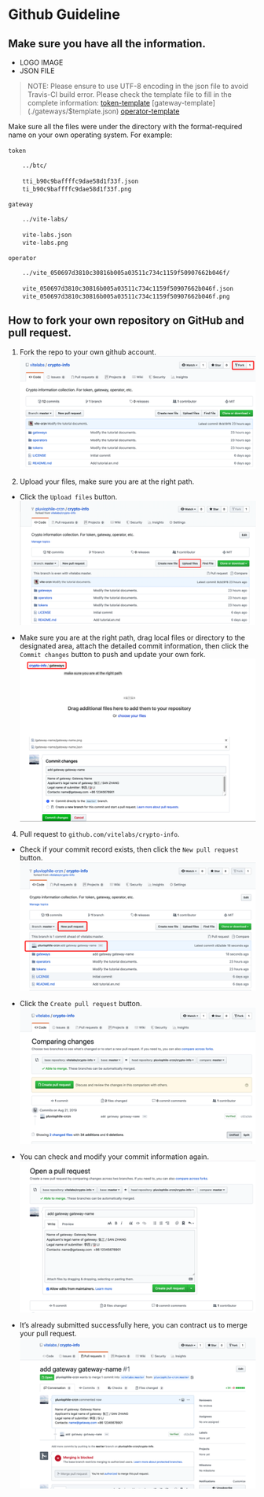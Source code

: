 # Github Guideline

## Make sure you have all the information.

* LOGO IMAGE
* JSON FILE
>  NOTE: Please ensure to use UTF-8 encoding in the json file to avoid Travis-CI build error. Please check the template file to fill in the complete information: [token-template](./tokens/$template.json)  [gateway-template](./gateways/$template.json)  [operator-template](./operators/$template.json)

Make sure all the files were under the directory with the format-required name on your own operating system. 
  For example:

`token`
``` 
    ../btc/

    tti_b90c9baffffc9dae58d1f33f.json
    ti_b90c9baffffc9dae58d1f33f.png
```
`gateway`
``` 
    ../vite-labs/

    vite-labs.json
    vite-labs.png
```
`operator`
``` 
    ../vite_050697d3810c30816b005a03511c734c1159f50907662b046f/

    vite_050697d3810c30816b005a03511c734c1159f50907662b046f.json
    vite_050697d3810c30816b005a03511c734c1159f50907662b046f.png
```

## How to fork your own repository on GitHub and pull request. 

1. Fork the repo to your own github account.
    ![Github Fork](./assets/images/github1.png)

2. Upload your files, make sure you are at the right path.

* Click the `Upload files` button.
    ![Github Upload 1](./assets/images/github2.png)

*  Make sure you are at the right path, drag local files or directory to the designated area, attach the detailed commit information, then click the `Commit changes` button to push and update your own fork.
    ![Github Upload 2](./assets/images/github3.png)

4. Pull request to `github.com/vitelabs/crypto-info`.

* Check if your commit record exists, then click the `New pull request` button.
    ![Github Pull Request 1](./assets/images/github4.png)

* Click the `Create pull request` button.
    ![Github Pull Request 2](./assets/images/github5.png)

* You can check and modify your commit information again.
    ![Github Pull Request 3](./assets/images/github6.png)

* It’s already submitted successfully here, you can contract us to merge your pull request.
    ![Github Pull Request 4](./assets/images/github7.png)
